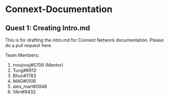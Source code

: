 # Connext-Documentation
## Quest 1: Creating Intro.md
This is for drafting the intro.md for Connext Network documentation. Please do a pull request here.

Team Members:
1. rroojrooj#5708 (Mentor)
2. Tung#6913
3. Bhun#1783
4. MAG#0106
5. alex_mart#0948
6. VArt#9432

